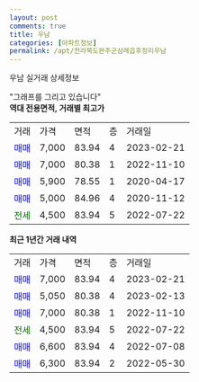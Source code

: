 ```yaml
---
layout: post
comments: true
title: 우남
categories: [아파트정보]
permalink: /apt/전라북도완주군삼례읍후정리우남
---
```


우남 실거래 상세정보

<script type="text/javascript">
  google.charts.load('current', {'packages':['line', 'corechart']});
  google.charts.setOnLoadCallback(drawChart);

  function drawChart() {
    var data = new google.visualization.DataTable();
    data.addColumn('date', '거래일');
    data.addColumn('number', "매매");
    data.addColumn('number', "전세");
    data.addColumn('number', "전매");

    data.addRows([[new Date(Date.parse("2023-02-21")), 7000, null, null], [new Date(Date.parse("2023-02-13")), 5050, null, null], [new Date(Date.parse("2022-11-10")), 7000, null, null], [new Date(Date.parse("2022-07-22")), null, 4500, null], [new Date(Date.parse("2022-07-08")), 6600, null, null], [new Date(Date.parse("2022-05-30")), 6300, null, null]]);

    var options = {
      hAxis: {
        format: 'yyyy/MM/dd'
      },    
      lineWidth: 0,
      pointsVisible: true,    
      title: '최근 1년간 유형별 실거래가 분포',
      legend: { position: 'bottom' }
    };

    var formatter = new google.visualization.NumberFormat({pattern:'###,###'} );
    formatter.format(data, 1);
    formatter.format(data, 2);
    
    setTimeout(function() {
        var chart = new google.visualization.LineChart(document.getElementById('columnchart_material'));
        chart.draw(data, (options));
        document.getElementById('loading').style.display = 'none';
    }, 200);
  }
</script>


<div id="loading" style="z-index:20; display: block; margin-left: 0px">"그래프를 그리고 있습니다"</div>
<div id="columnchart_material" style="width: 95%; margin-left: 0px; display: block"></div>
<!-- contents start -->
<b>역대 전용면적, 거래별 최고가</b>
<table class="sortable">
    <tr>
      <td>거래</td>
      <td>가격</td>
      <td>면적</td>
      <td>층</td>
      <td>거래일</td>
    </tr>
        <tr>
          <td><a style="color: blue">매매</a></td>
          <td>7,000</td>
          <td>83.94</td>
          <td>4</td>
          <td>2023-02-21</td>
        </tr>            <tr>
          <td><a style="color: blue">매매</a></td>
          <td>7,000</td>
          <td>80.38</td>
          <td>1</td>
          <td>2022-11-10</td>
        </tr>            <tr>
          <td><a style="color: blue">매매</a></td>
          <td>5,900</td>
          <td>78.55</td>
          <td>1</td>
          <td>2020-04-17</td>
        </tr>            <tr>
          <td><a style="color: blue">매매</a></td>
          <td>5,000</td>
          <td>84.96</td>
          <td>4</td>
          <td>2020-11-12</td>
        </tr>        
        <tr>
              <td><a style="color: darkgreen">전세</a></td>
              <td>4,500</td>
              <td>83.94</td>
              <td>5</td>
              <td>2022-07-22</td>
            </tr>        
    
</table>

<b>최근 1년간 거래 내역</b>

<table class="sortable">
    <tr>
      <td>거래</td>
      <td>가격</td>
      <td>면적</td>
      <td>층</td>
      <td>거래일</td>
    </tr>
    <tr>
      <td><a style="color: blue">매매</a></td>
      <td>7,000</td>
      <td>83.94</td>
      <td>4</td>
      <td>2023-02-21</td>
    </tr>          <tr>
      <td><a style="color: blue">매매</a></td>
      <td>5,050</td>
      <td>80.38</td>
      <td>4</td>
      <td>2023-02-13</td>
    </tr>          <tr>
      <td><a style="color: blue">매매</a></td>
      <td>7,000</td>
      <td>80.38</td>
      <td>1</td>
      <td>2022-11-10</td>
    </tr>          <tr>
      <td><a style="color: darkgreen">전세</a></td>
      <td>4,500</td>
      <td>83.94</td>
      <td>5</td>
      <td>2022-07-22</td>
    </tr>          <tr>
      <td><a style="color: blue">매매</a></td>
      <td>6,600</td>
      <td>83.94</td>
      <td>4</td>
      <td>2022-07-08</td>
    </tr>          <tr>
      <td><a style="color: blue">매매</a></td>
      <td>6,300</td>
      <td>83.94</td>
      <td>2</td>
      <td>2022-05-30</td>
    </tr>      </table>
<!-- contents end -->    

